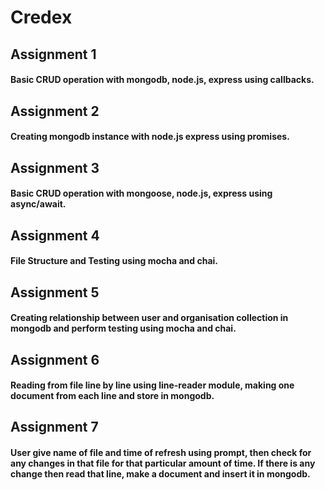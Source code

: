 # Credex

## Assignment 1
#### Basic CRUD operation with mongodb, node.js, express using callbacks.

## Assignment 2
#### Creating mongodb instance with node.js express using promises.

## Assignment 3
#### Basic CRUD operation with mongoose, node.js, express using async/await.

## Assignment 4
#### File Structure and Testing using mocha and chai.

## Assignment 5
#### Creating relationship between user and organisation collection in mongodb and perform testing using mocha and chai.

## Assignment 6
#### Reading from file line by line using line-reader module, making one document from each line and store in mongodb.

## Assignment 7
#### User give name of file and time of refresh using prompt, then check for any changes in that file for that particular amount of time. If there is any change then read that line, make a document and insert it in mongodb.